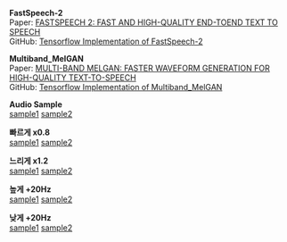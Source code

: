 **FastSpeech-2**  
Paper:   [FASTSPEECH 2: FAST AND HIGH-QUALITY END-TOEND TEXT TO SPEECH](https://arxiv.org/pdf/2006.04558.pdf)  
GitHub: [Tensorflow Implementation of FastSpeech-2](https://github.com/TensorSpeech/TensorFlowTTS/examples/fastspeech2)  

**Multiband_MelGAN**  
Paper:   [MULTI-BAND MELGAN: FASTER WAVEFORM GENERATION FOR HIGH-QUALITY TEXT-TO-SPEECH](https://arxiv.org/pdf/2005.05106.pdf)  
GitHub: [Tensorflow Implementation of Multiband_MelGAN](https://github.com/TensorSpeech/TensorFlowTTS/examples/multiband_melgan)  

**Audio Sample**  
[sample1](https://chkwon19.github.io/FastSpeech2_Multiband-MelGAN/32.wav)	[sample2](https://chkwon19.github.io/FastSpeech2_Multiband-MelGAN/32.wav)   

**빠르게 x0.8**  
[sample1](https://chkwon19.github.io/FastSpeech2_Multiband-MelGAN/32.wav)	[sample2](https://chkwon19.github.io/FastSpeech2_Multiband-MelGAN/32.wav)   

**느리게 x1.2**  
[sample1](https://chkwon19.github.io/FastSpeech2_Multiband-MelGAN/32.wav)	[sample2](https://chkwon19.github.io/FastSpeech2_Multiband-MelGAN/32.wav)   
  
**높게 +20Hz**  
[sample1](https://chkwon19.github.io/FastSpeech2_Multiband-MelGAN/32.wav)	[sample2](https://chkwon19.github.io/FastSpeech2_Multiband-MelGAN/32.wav)   

**낮게 +20Hz**  
[sample1](https://chkwon19.github.io/FastSpeech2_Multiband-MelGAN/32.wav)	[sample2](https://chkwon19.github.io/FastSpeech2_Multiband-MelGAN/32.wav)   




